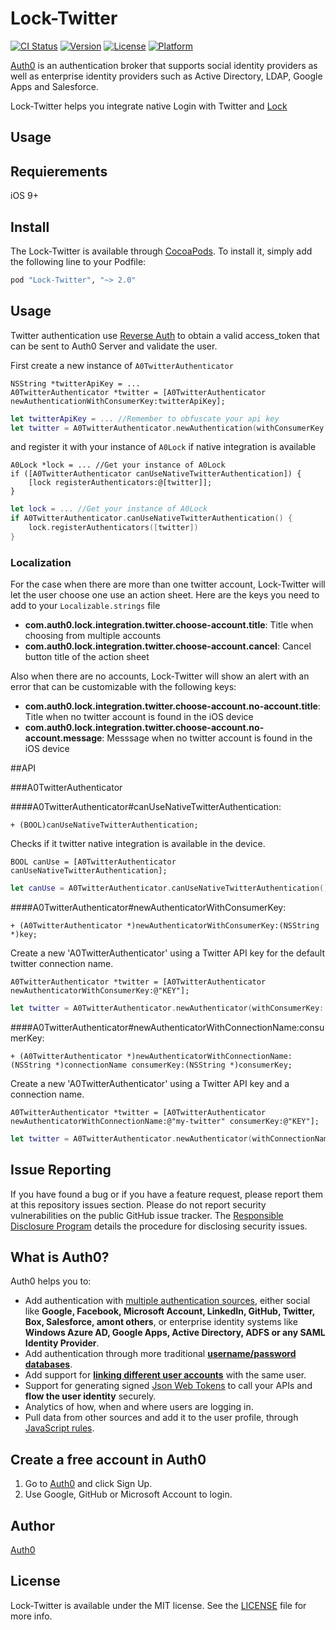 # Lock-Twitter

[![CI Status](http://img.shields.io/travis/auth0/Lock-Twitter.iOS.svg?style=flat)](https://travis-ci.org/auth0/Lock-Twitter.iOS)
[![Version](https://img.shields.io/cocoapods/v/Lock-Twitter.svg?style=flat)](http://cocoapods.org/pods/Lock-Twitter)
[![License](https://img.shields.io/cocoapods/l/Lock-Twitter.svg?style=flat)](http://cocoapods.org/pods/Lock-Twitter)
[![Platform](https://img.shields.io/cocoapods/p/Lock-Twitter.svg?style=flat)](http://cocoapods.org/pods/Lock-Twitter)

[Auth0](https://auth0.com) is an authentication broker that supports social identity providers as well as enterprise identity providers such as Active Directory, LDAP, Google Apps and Salesforce.

Lock-Twitter helps you integrate native Login with Twitter and [Lock](https://auth0.com/lock)

## Usage

## Requierements

iOS 9+

## Install

The Lock-Twitter is available through [CocoaPods](http://cocoapods.org). To install it, simply add the following line to your Podfile:

```ruby
pod "Lock-Twitter", "~> 2.0"
```

## Usage

Twitter authentication use [Reverse Auth](https://dev.twitter.com/docs/ios/using-reverse-auth) to obtain a valid access_token that can be sent to Auth0 Server and validate the user.

First create a new instance of `A0TwitterAuthenticator`

```objc
NSString *twitterApiKey = ...
A0TwitterAuthenticator *twitter = [A0TwitterAuthenticator newAuthenticationWithConsumerKey:twitterApiKey];
```

```swift
let twitterApiKey = ... //Remember to obfuscate your api key
let twitter = A0TwitterAuthenticator.newAuthentication(withConsumerKey: twitterApiKey)
```

and register it with your instance of `A0Lock` if native integration is available

```objc
A0Lock *lock = ... //Get your instance of A0Lock
if ([A0TwitterAuthenticator canUseNativeTwitterAuthentication]) {
    [lock registerAuthenticators:@[twitter]];
}
```

```swift
let lock = ... //Get your instance of A0Lock
if A0TwitterAuthenticator.canUseNativeTwitterAuthentication() {
    lock.registerAuthenticators([twitter])
}
```

### Localization

For the case when there are more than one twitter account, Lock-Twitter will let the user choose one use an action sheet. Here are the keys you need to add to your `Localizable.strings` file

- **com.auth0.lock.integration.twitter.choose-account.title**: Title when choosing from multiple accounts
- **com.auth0.lock.integration.twitter.choose-account.cancel**: Cancel button title of the action sheet

Also when there are no accounts, Lock-Twitter will show an alert with an error that can be customizable with the following keys:

- **com.auth0.lock.integration.twitter.choose-account.no-account.title**: Title when no twitter account is found in the iOS device
- **com.auth0.lock.integration.twitter.choose-account.no-account.message**: Messsage when no twitter account is found in the iOS device

##API

###A0TwitterAuthenticator

####A0TwitterAuthenticator#canUseNativeTwitterAuthentication:
```objc
+ (BOOL)canUseNativeTwitterAuthentication;
```
Checks if it twitter native integration is available in the device.
```objc
BOOL canUse = [A0TwitterAuthenticator canUseNativeTwitterAuthentication];
```
```swift
let canUse = A0TwitterAuthenticator.canUseNativeTwitterAuthentication()
```

####A0TwitterAuthenticator#newAuthenticatorWithConsumerKey:
```objc
+ (A0TwitterAuthenticator *)newAuthenticatorWithConsumerKey:(NSString *)key;
```
Create a new 'A0TwitterAuthenticator' using a Twitter API key for the default twitter connection name.
```objc
A0TwitterAuthenticator *twitter = [A0TwitterAuthenticator newAuthenticatorWithConsumerKey:@"KEY"];
```
```swift
let twitter = A0TwitterAuthenticator.newAuthenticator(withConsumerKey: "KEY")
```

####A0TwitterAuthenticator#newAuthenticatorWithConnectionName:consumerKey:
```objc
+ (A0TwitterAuthenticator *)newAuthenticatorWithConnectionName:(NSString *)connectionName consumerKey:(NSString *)consumerKey;
```
Create a new 'A0TwitterAuthenticator' using a Twitter API key and a connection name.
```objc
A0TwitterAuthenticator *twitter = [A0TwitterAuthenticator newAuthenticatorWithConnectionName:@"my-twitter" consumerKey:@"KEY"];
```
```swift
let twitter = A0TwitterAuthenticator.newAuthenticator(withConnectionName: "my-twitter", consumerKey: "KEY")
```

## Issue Reporting

If you have found a bug or if you have a feature request, please report them at this repository issues section. Please do not report security vulnerabilities on the public GitHub issue tracker. The [Responsible Disclosure Program](https://auth0.com/whitehat) details the procedure for disclosing security issues.

## What is Auth0?

Auth0 helps you to:

* Add authentication with [multiple authentication sources](https://docs.auth0.com/identityproviders), either social like **Google, Facebook, Microsoft Account, LinkedIn, GitHub, Twitter, Box, Salesforce, amont others**, or enterprise identity systems like **Windows Azure AD, Google Apps, Active Directory, ADFS or any SAML Identity Provider**.
* Add authentication through more traditional **[username/password databases](https://docs.auth0.com/mysql-connection-tutorial)**.
* Add support for **[linking different user accounts](https://docs.auth0.com/link-accounts)** with the same user.
* Support for generating signed [Json Web Tokens](https://docs.auth0.com/jwt) to call your APIs and **flow the user identity** securely.
* Analytics of how, when and where users are logging in.
* Pull data from other sources and add it to the user profile, through [JavaScript rules](https://docs.auth0.com/rules).

## Create a free account in Auth0

1. Go to [Auth0](https://auth0.com) and click Sign Up.
2. Use Google, GitHub or Microsoft Account to login.

## Author

[Auth0](auth0.com)

## License

Lock-Twitter is available under the MIT license. See the [LICENSE](LICENSE) file for more info.

